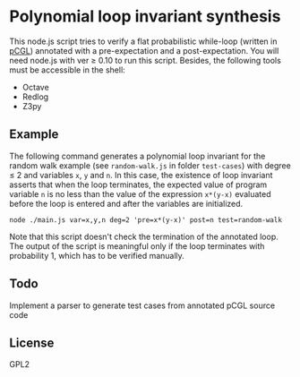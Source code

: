 # Polynomial loop invariant synthesis
This node.js script tries to verify a flat probabilistic while-loop (written in [pCGL](http://citeseerx.ist.psu.edu/viewdoc/summary?doi=10.1.1.42.1798)) annotated with a pre-expectation and a post-expectation. You will need node.js with ver ≥ 0.10 to run this script. Besides, the following tools must be accessible in the shell:
* Octave
* Redlog
* Z3py

## Example

The following command generates a polynomial loop invariant for the random walk example (see `random-walk.js` in folder `test-cases`) with degree ≤ 2 and variables `x`, `y` and `n`. In this case, the existence of loop invariant asserts that when the loop terminates, the expected value of program variable `n` is no less than the value of the expression `x*(y-x)` evaluated before the loop is entered and after the variables are initialized. 

    node ./main.js var=x,y,n deg=2 'pre=x*(y-x)' post=n test=random-walk

Note that this script doesn't check the termination of the annotated loop. The output of the script is meaningful only if the loop terminates with probability 1, which has to be verified manually.

## Todo

Implement a parser to generate test cases from annotated pCGL source code

## License

GPL2
